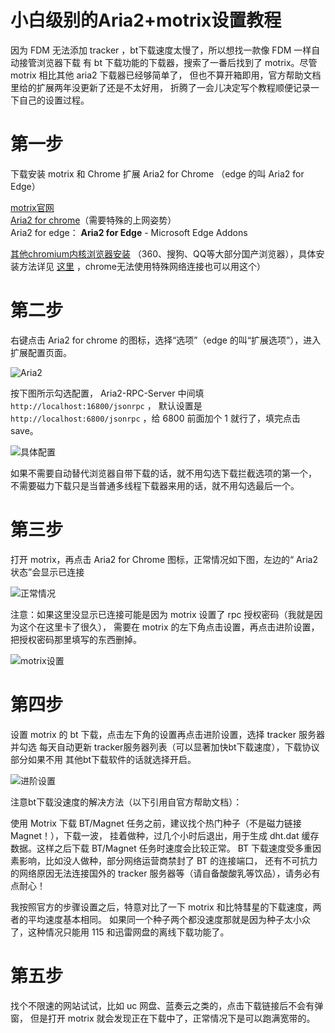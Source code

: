 # 小白级别的Aria2+motrix设置教程

因为 FDM 无法添加 tracker ，bt下载速度太慢了，所以想找一款像 FDM 一样自动接管浏览器下载
有 bt 下载功能的下载器，搜索了一番后找到了 motrix。尽管 motrix 相比其他 aria2 下载器已经够简单了，
但也不算开箱即用，官方帮助文档里给的扩展两年没更新了还是不太好用，
折腾了一会儿决定写个教程顺便记录一下自己的设置过程。



# 第一步

下载安装 motrix 和 Chrome 扩展 Aria2 for Chrome （edge 的叫 Aria2 for Edge）

[motrix官网](https://motrix.app/)  
[Aria2 for chrome](https://chrome.google.com/webstore/detail/mpkodccbngfoacfalldjimigbofkhgjn)（需要特殊的上网姿势）    
Aria2 for edge： **Aria2 for Edge** - Microsoft Edge Addons  

[其他chromium内核浏览器安装](https://chrome.zzzmh.cn/info?token=mpkodccbngfoacfalldjimigbofkhgjn)
（360、搜狗、QQ等大部分国产浏览器），具体安装方法详见 [这里](https://chrome.zzzmh.cn/help?token=setup) ，chrome无法使用特殊网络连接也可以用这个）  


# 第二步

右键点击 Aria2 for chrome 的图标，选择“选项”（edge 的叫“扩展选项”），进入扩展配置页面。

![Aria2](https://cdn.jsdelivr.net/gh/Lxzz24/IMG/repo/MacMotrix1.png)

按下图所示勾选配置， Aria2-RPC-Server 中间填 `http://localhost:16800/jsonrpc` ，
默认设置是 `http://localhost:6800/jsonrpc` ，给 6800 前面加个 1 就行了，填完点击 save。

![具体配置](https://cdn.jsdelivr.net/gh/Lxzz24/IMG/repo/MacMotrix2.png)


如果不需要自动替代浏览器自带下载的话，就不用勾选下载拦截选项的第一个，
不需要磁力下载只是当普通多线程下载器来用的话，就不用勾选最后一个。

# 第三步

打开 motrix，再点击 Aria2 for Chrome 图标，正常情况如下图，左边的“ Aria2 状态”会显示已连接

![正常情况](https://cdn.jsdelivr.net/gh/Lxzz24/IMG/repo/MacMotrix3.png)

注意：如果这里没显示已连接可能是因为 motrix 设置了 rpc 授权密码（我就是因为这个在这里卡了很久），
需要在 motrix 的左下角点击设置，再点击进阶设置，把授权密码那里填写的东西删掉。

![motrix设置](https://cdn.jsdelivr.net/gh/Lxzz24/IMG/repo/MacMotrix4.png)

# 第四步

设置 motrix 的 bt 下载，点击左下角的设置再点击进阶设置，选择 tracker 服务器并勾选
每天自动更新 tracker服务器列表（可以显著加快bt下载速度），下载协议部分如果不用
其他bt下载软件的话就选择开启。

![进阶设置](https://cdn.jsdelivr.net/gh/Lxzz24/IMG/repo/MacMotrix5.png)

注意bt下载没速度的解决方法（以下引用自官方帮助文档）： 

使用 Motrix 下载 BT/Magnet 任务之前，建议找个热门种子（不是磁力链接Magnet！），下载一波，
挂着做种，过几个小时后退出，用于生成 dht.dat 缓存数据。这样之后下载 BT/Magnet 任务时速度会比较正常。
BT 下载速度受多重因素影响，比如没人做种，部分网络运营商禁封了 BT 的连接端口，
还有不可抗力的网络原因无法连接国外的 tracker 服务器等（请自备酸酸乳等饮品），请务必有点耐心！

我按照官方的步骤设置之后，特意对比了一下 motrix 和比特彗星的下载速度，两者的平均速度基本相同。
如果同一个种子两个都没速度那就是因为种子太小众了，这种情况只能用 115 和迅雷网盘的离线下载功能了。


# 第五步

找个不限速的网站试试，比如 uc 网盘、蓝奏云之类的，点击下载链接后不会有弹窗，
但是打开 motrix 就会发现正在下载中了，正常情况下是可以跑满宽带的。